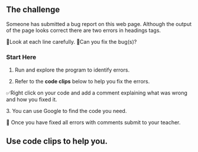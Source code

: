 ## The challenge

Someone has submitted a bug report on this web page. Although the output of the page looks correct there are two errors in headings tags.

🔎Look at each line carefully.
🐞Can you fix the bug(s)? 

### Start Here
1. Run and explore the program to identify errors.
<p></p>
  
2. Refer to the **code clips** below to help you fix the errors.
<p>
  
</p>
   ✅Right click on your code and add a comment explaining what was wrong and how you fixed it. 

<p></p>
  3. You can use Google to find the code you need.

  <p></p>



🏁 Once you have fixed all errors with comments submit to your teacher.

## Use code clips to help you.
